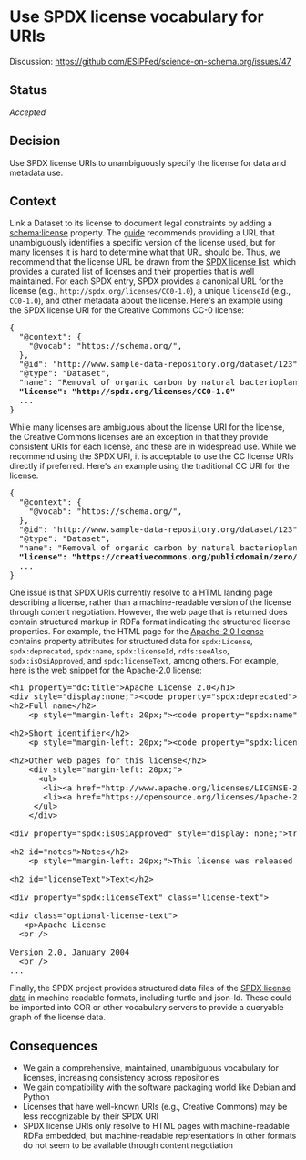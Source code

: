 # Use SPDX license vocabulary for URIs

Discussion: https://github.com/ESIPFed/science-on-schema.org/issues/47

## Status ##
_Accepted_

## Decision ##

Use SPDX license URIs to unambiguously specify the license for data and metadata use.

## Context ##

Link a Dataset to its license to document legal constraints by adding a [schema:license](https://schema.org/license) property. The [guide](https://developers.google.com/search/docs/data-types/dataset) recommends providing a URL that unambiguously identifies a specific version of the license used, but for many licenses it is hard to determine what that URL should be. Thus, we recommend that the license URL be drawn from the [SPDX license list](https://spdx.org/licenses/), which provides a curated list of licenses and their properties that is well maintained. For each SPDX entry, SPDX provides a canonical URL for the license (e.g., `http://spdx.org/licenses/CC0-1.0`), a unique `licenseId` (e.g., `CC0-1.0`), and other metadata about the license. Here's an example using the SPDX license URI for the Creative Commons CC-0 license:

<pre>
{
  "@context": {
    "@vocab": "https://schema.org/",
  },
  "@id": "http://www.sample-data-repository.org/dataset/123",
  "@type": "Dataset",
  "name": "Removal of organic carbon by natural bacterioplankton communities as a function of pCO2 from laboratory experiments between 2012 and 2016",
  <strong>"license": "http://spdx.org/licenses/CC0-1.0"</strong>
  ...
}
</pre>

While many licenses are ambiguous about the license URI for the license, the Creative Commons licenses are an exception in that they provide consistent URIs for each license, and these are in widespread use.  While we recommend using the SPDX URI, it is acceptable to use the CC license URIs directly if preferred.  Here's an example using the traditional CC URI for the license.
<pre>
{
  "@context": {
    "@vocab": "https://schema.org/",
  },
  "@id": "http://www.sample-data-repository.org/dataset/123",
  "@type": "Dataset",
  "name": "Removal of organic carbon by natural bacterioplankton communities as a function of pCO2 from laboratory experiments between 2012 and 2016",
  <strong>"license": "https://creativecommons.org/publicdomain/zero/1.0"</strong>
  ...
}
</pre>

One issue is that SPDX URIs currently resolve to a HTML landing page describing a license, rather than a machine-readable version of the license through content negotiation. However, the web page that is returned does contain structured markup in RDFa format indicating the structured license properties.  For example, the HTML page for the [Apache-2.0 license](http://spdx.org/licenses/Apache-2.0) contains property attributes for structured data for `spdx:License`, `spdx:deprecated`, `spdx:name`, `spdx:licenseId`, `rdfs:seeAlso`, `spdx:isOsiApproved`, and `spdx:licenseText`, among others. For example, here is the web snippet for the Apache-2.0 license:

<pre>
&lt;h1 property="dc:title"&gt;Apache License 2.0&lt;/h1&gt;
&lt;div style="display:none;"&gt;&lt;code property="spdx:deprecated"&gt;false&lt;/code&gt;&lt;/div&gt;
&lt;h2&gt;Full name&lt;/h2&gt;
    &lt;p style="margin-left: 20px;"&gt;&lt;code property="spdx:name"&gt;Apache License 2.0&lt;/code&gt;&lt;/p&gt;

&lt;h2&gt;Short identifier&lt;/h2&gt;
    &lt;p style="margin-left: 20px;"&gt;&lt;code property="spdx:licenseId"&gt;Apache-2.0&lt;/code&gt;&lt;/p&gt;

&lt;h2&gt;Other web pages for this license&lt;/h2&gt;
    &lt;div style="margin-left: 20px;"&gt;
      &lt;ul&gt;
       &lt;li&gt;&lt;a href="http://www.apache.org/licenses/LICENSE-2.0" rel="rdfs:seeAlso"&gt;http://www.apache.org/licenses/LICENSE-2.0&lt;/a&gt;&lt;/li&gt;
       &lt;li&gt;&lt;a href="https://opensource.org/licenses/Apache-2.0" rel="rdfs:seeAlso"&gt;https://opensource.org/licenses/Apache-2.0&lt;/a&gt;&lt;/li&gt;
     &lt;/ul&gt;
    &lt;/div&gt;
          
&lt;div property="spdx:isOsiApproved" style="display: none;"&gt;true&lt;/div&gt;

&lt;h2 id="notes"&gt;Notes&lt;/h2&gt;
    &lt;p style="margin-left: 20px;"&gt;This license was released January 2004&lt;/p&gt;

&lt;h2 id="licenseText"&gt;Text&lt;/h2&gt;

&lt;div property="spdx:licenseText" class="license-text"&gt;
      
&lt;div class="optional-license-text"&gt;
   &lt;p&gt;Apache License
  &lt;br /&gt;

Version 2.0, January 2004
  &lt;br /&gt;
...
</pre>

Finally, the SPDX project provides structured data files of the [SPDX license data](https://github.com/spdx/license-list-data) in machine readable formats, including turtle and json-ld.  These could be imported into COR or other vocabulary servers to provide a queryable graph of the license data.

## Consequences ##

- We gain a comprehensive, maintained, unambiguous vocabulary for licenses, increasing consistency across repositories
- We gain compatibility with the software packaging world like Debian and Python
- Licenses that have well-known URIs (e.g., Creative Commons) may be less recognizable by their SPDX URI
- SPDX license URIs only resolve to HTML pages with machine-readable RDFa embedded, but machine-readable representations in other formats do not seem to be available through content negotiation
